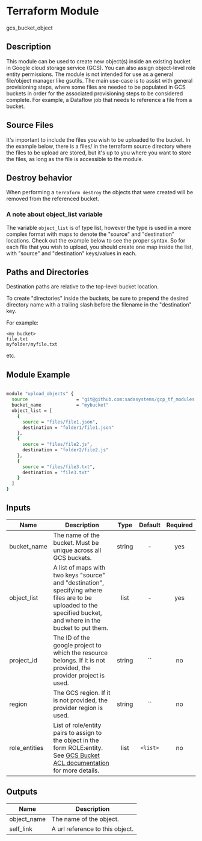 # Terraform Module

gcs_bucket_object

## Description

This module can be used to create new object(s) inside an existing bucket in Google cloud storage service (GCS). You can also assign object-level role entity permissions. The module is not intended for use as a general file/object manager like gsutils. The main use-case is to assist with general provisioning steps, where some files are needed to be populated in GCS buckets in order for the associated provisioning steps to be considered complete.  For example, a Dataflow job that needs to reference a file from a bucket.

## Source Files

It's important to include the files you wish to be uploaded to the bucket.  In the example below, there is a files/ in the terraform source directory where the files to be upload are stored, but it's up to you where you want to store the files, as long as the file is accessible to the module.

## Destroy behavior

When performing a `terraform destroy` the objects that were created will be removed from the referenced bucket.

### A note about object_list variable

The variable `object_list` is of type list, however the type is used in a more complex format with maps to denote the "source" and "destination" locations. Check out the example below to see the proper syntax. So for each file that you wish to upload, you should create one map inside the list, with "source" and "destination" keys/values in each.

## Paths and Directories

Destination paths are relative to the top-level bucket location.

To create "directories" inside the buckets, be sure to prepend the desired directory name with a trailing slash before the filename in the "destination" key.

For example:
```
<my bucket>
file.txt
myfolder/myfile.txt
```
etc.

## Module Example

```bash

module "upload_objects" {
  source                  = "git@github.com:sadasystems/gcp_tf_modules.git//gcp/gcs_bucket_object/v1"
  bucket_name             = "mybucket"
  object_list = [
    {
      source = "files/file1.json",
      destination = "folder1/file1.json"
    },
    {
      source = "files/file2.js",
      destination = "folder2/file2.js"
    },
    {
      source = "files/file3.txt",
      destination = "file3.txt"
    }
  ]
}

```

<!-- BEGINNING OF PRE-COMMIT-TERRAFORM DOCS HOOK -->

## Inputs

| Name | Description | Type | Default | Required |
|------|-------------|:----:|:-----:|:-----:|
| bucket_name | The name of the bucket. Must be unique across all GCS buckets. | string | - | yes |
| object_list | A list of maps with two keys "source" and "destination", specifying where files are to be uploaded to the specified bucket, and where in the bucket to put them. | list | - | yes |
| project_id | The ID of the google project to which the resource belongs. If it is not provided, the provider project is used. | string | `` | no |
| region | The GCS region. If it is not provided, the provider region is used. | string | `` | no |
| role_entities | List of role/entity pairs to assign to the object in the form ROLE:entity. See [GCS Bucket ACL documentation](https://cloud.google.com/storage/docs/json_api/v1/bucketAccessControls) for more details. | list | `<list>` | no |

## Outputs

| Name | Description |
|------|-------------|
| object_name | The name of the object. |
| self_link | A url reference to this object. |

<!-- END OF PRE-COMMIT-TERRAFORM DOCS HOOK -->
